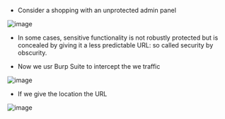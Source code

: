 - Consider a shopping with an unprotected admin panel

![image](https://github.com/Akhilkj123/Portswigger/assets/65653010/7ed338a2-56f0-4014-9864-66b3ef34801a)

- In some cases, sensitive functionality is not robustly protected but is concealed by giving it a less predictable URL: so called security by obscurity. 

- Now we usr Burp Suite to intercept the we traffic

![image](https://github.com/Akhilkj123/Portswigger/assets/65653010/d911340f-e827-4b4c-a0cb-6dfeea8406b5)

- If we give the location the URL 

![image](https://github.com/Akhilkj123/Portswigger/assets/65653010/8475c8af-9c68-48db-8a41-ba6a2a50dc7f)


